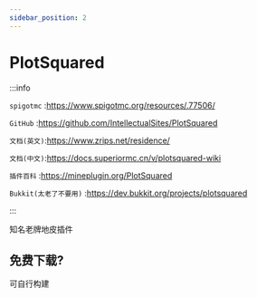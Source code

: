 ```yaml
---
sidebar_position: 2
---
```


# PlotSquared

:::info

`spigotmc` :https://www.spigotmc.org/resources/.77506/

`GitHub` :https://github.com/IntellectualSites/PlotSquared

`文档(英文)`:https://www.zrips.net/residence/

`文档(中文)`:https://docs.superiormc.cn/v/plotsquared-wiki

`插件百科` :https://mineplugin.org/PlotSquared

`Bukkit(太老了不要用)` :https://dev.bukkit.org/projects/plotsquared

:::

知名老牌地皮插件

## 免费下载?

可自行构建